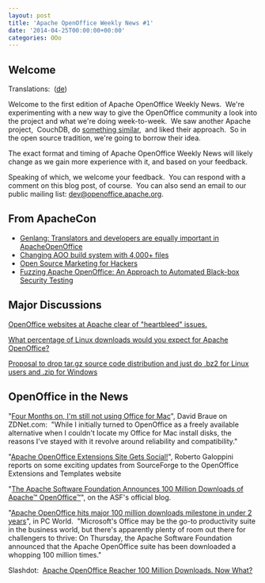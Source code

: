 ```yaml
---
layout: post
title: 'Apache OpenOffice Weekly News #1'
date: '2014-04-25T00:00:00+00:00'
categories: OOo
---
```

<h2>Welcome <br /></h2> 
  <p>Translations:&nbsp; (<a href="https://cwiki.apache.org/confluence/pages/viewpage.action?pageId=40509525">de</a>) <br /></p> 
  <p>Welcome to the first edition of Apache OpenOffice Weekly News.&nbsp; We're experimenting with a new way to give the OpenOffice community a look into the project and what we're doing week-to-week.&nbsp; We saw another Apache project,&nbsp; CouchDB, do <a href="https://blogs.apache.org/couchdb/entry/couchdb_weekly_news_april_3%20From%20ApacheCon">something similar</a>,&nbsp; and liked their approach.&nbsp; So in the open source tradition, we're going to borrow their idea.</p> 
  <p>The exact format and timing of Apache OpenOffice Weekly News will likely change as we gain more experience with it, and based on your feedback.</p> 
  <p>Speaking of which, we welcome your feedback.&nbsp; You can respond with a comment on this blog post, of course.&nbsp; You can also send an email to our public mailing list: <a href="mailto:dev@openoffice.apache.org">dev@openoffice.apache.org</a>. <br /></p> 
  <h2>From ApacheCon<br /></h2> 
  <ul> 
    <li> 
      <div> 
        <div><a href="http://people.apache.org/%7Ejani/genlang.pdf">Genlang: Translators and developers are equally important in ApacheOpenOffice</a></div> 
      </div> 
    </li> 
    <li> 
      <div><a href="http://people.apache.org/%7Ejani/buildSysAOO.pdf">Changing AOO build system with 4,000+ files</a></div> 
    </li> 
    <li><a href="http://www.robweir.com/blog/publications/OpenSourceMarketingForHackers.pdf">Open Source Marketing for Hackers</a></li> 
    <li><a href="http://www.robweir.com/blog/publications/AOOFuzzing.pdf">Fuzzing Apache OpenOffice: An Approach to Automated Black-box Security Testing</a></li> 
  </ul> 
  <h2 id="OpenOfficeWeeklyNews(collectdraftshere)-MajorDiscussions">Major Discussions</h2> 
  <p><a href="http://www.mail-archive.com/dev@openoffice.apache.org/msg17739.html">OpenOffice websites at Apache clear of &quot;heartbleed&quot; issues.</a></p> 
  <p><a href="http://markmail.org/message/evl7t5jvyetxw3xt">What percentage of Linux downloads would you expect for Apache OpenOffice?</a></p> 
  <p><a href="http://markmail.org/thread/fjddgyoggh7uflka#query:+page:1+mid:tal4ofeebs2kh7z2+state:results">Proposal to drop tar.gz source code distribution and just do .bz2 for Linux users and .zip for Windows</a></p> 
  <h2 id="OpenOfficeWeeklyNews(collectdraftshere)-OpenOfficeintheNews">OpenOffice in the News</h2> 
  <p>&quot;<a href="http://www.zdnet.com/four-months-on-im-still-not-using-office-for-mac-7000028091/">Four Months on, I'm still not using Office for Mac</a>&quot;,
 David Braue on ZDNet.com:&nbsp; &quot;While I initially turned to OpenOffice as a
 freely available alternative when I couldn't locate my Office for Mac 
install disks, the reasons I've stayed with it revolve around 
reliability and compatibility.&quot;</p> 
  <p>&quot;<a href="http://sourceforge.net/blog/apache-openoffice-extensions-site-gets-social/">Apache OpenOffice Extensions Site Gets Social!</a>&quot;, Roberto Galoppini reports on some exciting updates from SourceForge to the OpenOffice Extensions and Templates website</p> 
  <p>&quot;<a href="https://blogs.apache.org/foundation/entry/the_apache_software_foundation_announces56">The Apache Software Foundation Announces 100 Million Downloads of Apache™ OpenOffice™</a>&quot;, on the ASF's official blog.</p> 
  <p>&quot;<a href="http://www.pcworld.com/article/2145161/apache-openoffice-hits-major-100-million-downloads-milestone-in-under-2-years.html">Apache OpenOffice hits major 100 million downloads milestone in under 2 years</a>&quot;, in PC World.&nbsp; &quot;<span>Microsoft's
 Office may be the go-to productivity suite in the business world, but 
there's apparently plenty of room out there for challengers to thrive: 
On Thursday, the Apache Software Foundation announced that the Apache 
OpenOffice suite has been downloaded a whopping 100 million times.&quot; </span></p> 
  <p>Slashdot:&nbsp; <a href="http://apache.slashdot.org/story/14/04/17/144228/apache-openoffice-reaches-100-million-downloads-now-what">Apache OpenOffice Reacher 100 Million Downloads. Now What?</a> <br /></p><br />

